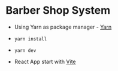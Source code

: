 # Barber Shop System

- Using Yarn as package manager - [Yarn](https://yarnpkg.com/)
- `yarn install`
- `yarn dev`

- React App start with [Vite](https://vitejs.dev/)
